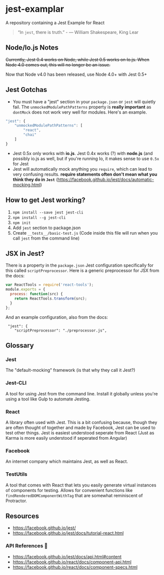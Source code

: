 # jest-examplar
A repository containing a Jest Example for React

> “In `jest`, there is truth.” - ― William Shakespeare, King Lear

## Node/Io.js Notes
~~Currently, Jest 0.4 works on Node, while Jest 0.5 works on Io.js. When Node 4.0 comes out, this will no longer be an issue.~~

Now that Node v4.0 has been released, use Node 4.0+ with Jest 0.5+

## Jest Gotchas
- You must have a "jest" section in your `package.json` or `jest` will quietly fail. The `unmockedModulePathPatterns` property is **really important** as `dontMock` does not work very well for modules. Here's an example.
```javascript
"jest": {
    "unmockedModulePathPatterns": [
        "react",
        "chai"
    ]
}
```

- Jest 0.5x only works with **io.js**. Jest 0.4x works (?) with **node.js** (and possibly io.js as well, but if you're running Io, it makes sense to use `0.5x` for Jest
- Jest will automatically mock anything you `require`, which can lead to very confusing results. **require statements often don't mean what you think they do in `Jest`** (https://facebook.github.io/jest/docs/automatic-mocking.html)


## How to get Jest working?
1. `npm install --save jest jest-cli`
2. `npm install --g jest-cli`
3. `npm init`
4. Add `jest` section to package.json
5. Create `__tests__/basic-test.js` (Code inside this file will run when you call `jest` from the command line)

## JSX in Jest?
There is a property in the `package.json` Jest configuration specifically for this called `scriptPreprocessor`. Here is a generic preprocessor for JSX from the docs:

```javascript
var ReactTools = require('react-tools');
module.exports = {
  process: function(src) {
    return ReactTools.transform(src);
  }
};
```

And an example configuration, also from the docs:
```
 "jest": {
    "scriptPreprocessor": "./preprocessor.js",
```

## Glossary
### Jest
The "default-mocking" framework (is that why they call it Jest?)

### Jest-CLI
A tool for using Jest from the command line. Install it globally unless you're using a tool like Gulp to automate Jesting.

### React
A library often used with Jest. This is a bit confusing because, though they are often thought of together and made by Facebook, Jest can be used to test other things. Jest is easiest understood seperate from React (Just as Karma is more easily understood if seperated from Angular)

### Facebook
An internet company which maintains Jest, as well as React.

### TestUtils
A tool that comes with React that lets you easily generate virtual instances of components for testing. Allows for convenient functions like `findRenderedDOMComponentWithTag` that are somewhat reminiscent of Protractor.

## Resources
- https://facebook.github.io/jest/
- https://facebook.github.io/jest/docs/tutorial-react.html

### API References :rocket:
- https://facebook.github.io/jest/docs/api.html#content
- https://facebook.github.io/react/docs/component-api.html
- https://facebook.github.io/react/docs/component-specs.html
